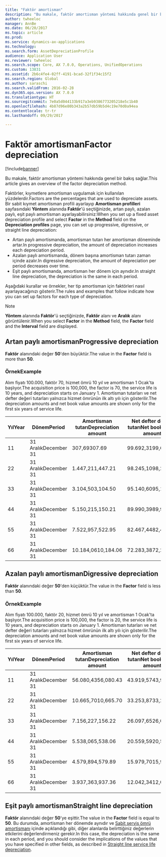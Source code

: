 ```yaml
---
title: "Faktör amortisman"
description: "Bu makale, faktör amortisman yöntemi hakkında genel bir bakış sağlar."
author: twheeloc
manager: AnnBe
ms.date: 06/20/2017
ms.topic: article
ms.prod: 
ms.service: dynamics-ax-applications
ms.technology: 
ms.search.form: AssetDepreciationProfile
audience: Application User
ms.reviewer: twheeloc
ms.search.scope: Core, AX 7.0.0, Operations, UnifiedOperations
ms.custom: 13831
ms.assetid: 2b6c4fe4-02ff-4191-bcad-32f1f34c15f2
ms.search.region: Global
ms.author: saraschi
ms.search.validFrom: 2016-02-28
ms.dyn365.ops.version: AX 7.0.0
ms.translationtype: HT
ms.sourcegitcommit: 7e0a5d044133b917a3eb9386773205218e5c1b40
ms.openlocfilehash: 4b87d96e80b343a2b57db59b5d4c19e70d0a94ea
ms.contentlocale: tr-tr
ms.lasthandoff: 09/29/2017

---
```


# <a name="factor-depreciation"></a><span data-ttu-id="41a5d-103">Faktör amortisman</span><span class="sxs-lookup"><span data-stu-id="41a5d-103">Factor depreciation</span></span>

[!include[banner](../includes/banner.md)]


<span data-ttu-id="41a5d-104">Bu makale, faktör amortisman yöntemi hakkında genel bir bakış sağlar.</span><span class="sxs-lookup"><span data-stu-id="41a5d-104">This article gives an overview of the factor depreciation method.</span></span>

<span data-ttu-id="41a5d-105">Faktörler, kıymetlere amortisman uygulamak için kullanılan yüzdelerdir.</span><span class="sxs-lookup"><span data-stu-id="41a5d-105">Factors are the percentages that are used to depreciate assets.</span></span> <span data-ttu-id="41a5d-106">Bir sabit kıymet amortisman profili ayarlayıp **Amortisman profilleri** sayfasındaki **Yöntem** alanında **Faktör**'ü seçtiğinizde, artan paylı, azalan paylı, eşit paylı amortisman ayarlayabilirsiniz:</span><span class="sxs-lookup"><span data-stu-id="41a5d-106">When you set up a fixed asset depreciation profile and select **Factor** in the **Method** field on the **Depreciation profiles** page, you can set up progressive, digressive, or straight line depreciation:</span></span>

-   <span data-ttu-id="41a5d-107">Artan paylı amortismanda, amortisman tutarı her amortisman döneminde artar.</span><span class="sxs-lookup"><span data-stu-id="41a5d-107">In progressive depreciation, the amount of depreciation increases each depreciation period.</span></span>
-   <span data-ttu-id="41a5d-108">Azalan paylı amortismanda, dönem başına amortisman tutarı zaman içinde azalır.</span><span class="sxs-lookup"><span data-stu-id="41a5d-108">In digressive depreciation, the amount of depreciation per period decreases over time.</span></span>
-   <span data-ttu-id="41a5d-109">Eşit paylı amortismanda, amortisman her dönem için aynıdır.</span><span class="sxs-lookup"><span data-stu-id="41a5d-109">In straight line depreciation, the depreciation is the same in each period.</span></span>

<span data-ttu-id="41a5d-110">Aşağıdaki kurallar ve örnekler, her tip amortisman için faktörleri nasıl ayarlayacağınızı gösterir.</span><span class="sxs-lookup"><span data-stu-id="41a5d-110">The rules and examples that follow indicate how you can set up factors for each type of depreciation.</span></span> 

> [!NOTE] 
> <span data-ttu-id="41a5d-111">**Yöntem** alanında **Faktör**'ü seçtiğinizde, **Faktör** alanı ve **Aralık** alanı görüntülenir.</span><span class="sxs-lookup"><span data-stu-id="41a5d-111">When you select **Factor** in the **Method** field, the **Factor** field and the **Interval** field are displayed.</span></span>

## <a name="progressive-depreciation"></a><span data-ttu-id="41a5d-112">Artan paylı amortisman</span><span class="sxs-lookup"><span data-stu-id="41a5d-112">Progressive depreciation</span></span>
<span data-ttu-id="41a5d-113">**Faktör** alanındaki değer **50**'den büyüktür.</span><span class="sxs-lookup"><span data-stu-id="41a5d-113">The value in the **Factor** field is more than **50**.</span></span>

### <a name="example"></a><span data-ttu-id="41a5d-114">Örnek</span><span class="sxs-lookup"><span data-stu-id="41a5d-114">Example</span></span>

<span data-ttu-id="41a5d-115">Alım fiyatı 100.000, faktör 70, hizmet ömrü 10 yıl ve amortisman 1 Ocak'ta başlıyor.</span><span class="sxs-lookup"><span data-stu-id="41a5d-115">The acquisition price is 100,000, the factor is 70, the service life is 10 years, and depreciation starts on January 1.</span></span> <span data-ttu-id="41a5d-116">Amortisman tutarları ve net defter değeri tutarları yalnızca hizmet ömrünün ilk altı yılı için gösterilir.</span><span class="sxs-lookup"><span data-stu-id="41a5d-116">The depreciation amounts and net book value amounts are shown only for the first six years of service life.</span></span>

| <span data-ttu-id="41a5d-117">Yıl</span><span class="sxs-lookup"><span data-stu-id="41a5d-117">Year</span></span> | <span data-ttu-id="41a5d-118">Dönem</span><span class="sxs-lookup"><span data-stu-id="41a5d-118">Period</span></span>      | <span data-ttu-id="41a5d-119">Amortisman tutarı</span><span class="sxs-lookup"><span data-stu-id="41a5d-119">Depreciation amount</span></span> | <span data-ttu-id="41a5d-120">Net defter değeri tutarı</span><span class="sxs-lookup"><span data-stu-id="41a5d-120">Net book value amount</span></span> |
|------|-------------|---------------------|-----------------------|
| <span data-ttu-id="41a5d-121">1</span><span class="sxs-lookup"><span data-stu-id="41a5d-121">1</span></span>    | <span data-ttu-id="41a5d-122">31 Aralık</span><span class="sxs-lookup"><span data-stu-id="41a5d-122">December 31</span></span> | <span data-ttu-id="41a5d-123">307,69</span><span class="sxs-lookup"><span data-stu-id="41a5d-123">307.69</span></span>              | <span data-ttu-id="41a5d-124">99.692,31</span><span class="sxs-lookup"><span data-stu-id="41a5d-124">99,692.31</span></span>             |
| <span data-ttu-id="41a5d-125">2</span><span class="sxs-lookup"><span data-stu-id="41a5d-125">2</span></span>    | <span data-ttu-id="41a5d-126">31 Aralık</span><span class="sxs-lookup"><span data-stu-id="41a5d-126">December 31</span></span> | <span data-ttu-id="41a5d-127">1.447,21</span><span class="sxs-lookup"><span data-stu-id="41a5d-127">1,447.21</span></span>            | <span data-ttu-id="41a5d-128">98.245,10</span><span class="sxs-lookup"><span data-stu-id="41a5d-128">98,245.10</span></span>             |
| <span data-ttu-id="41a5d-129">3</span><span class="sxs-lookup"><span data-stu-id="41a5d-129">3</span></span>    | <span data-ttu-id="41a5d-130">31 Aralık</span><span class="sxs-lookup"><span data-stu-id="41a5d-130">December 31</span></span> | <span data-ttu-id="41a5d-131">3.104,50</span><span class="sxs-lookup"><span data-stu-id="41a5d-131">3,104.50</span></span>            | <span data-ttu-id="41a5d-132">95.140,60</span><span class="sxs-lookup"><span data-stu-id="41a5d-132">95,140.60</span></span>             |
| <span data-ttu-id="41a5d-133">4</span><span class="sxs-lookup"><span data-stu-id="41a5d-133">4</span></span>    | <span data-ttu-id="41a5d-134">31 Aralık</span><span class="sxs-lookup"><span data-stu-id="41a5d-134">December 31</span></span> | <span data-ttu-id="41a5d-135">5.150,21</span><span class="sxs-lookup"><span data-stu-id="41a5d-135">5,150.21</span></span>            | <span data-ttu-id="41a5d-136">89.990,39</span><span class="sxs-lookup"><span data-stu-id="41a5d-136">89,990.39</span></span>             |
| <span data-ttu-id="41a5d-137">5</span><span class="sxs-lookup"><span data-stu-id="41a5d-137">5</span></span>    | <span data-ttu-id="41a5d-138">31 Aralık</span><span class="sxs-lookup"><span data-stu-id="41a5d-138">December 31</span></span> | <span data-ttu-id="41a5d-139">7.522,95</span><span class="sxs-lookup"><span data-stu-id="41a5d-139">7,522.95</span></span>            | <span data-ttu-id="41a5d-140">82.467,44</span><span class="sxs-lookup"><span data-stu-id="41a5d-140">82,467.44</span></span>             |
| <span data-ttu-id="41a5d-141">6</span><span class="sxs-lookup"><span data-stu-id="41a5d-141">6</span></span>    | <span data-ttu-id="41a5d-142">31 Aralık</span><span class="sxs-lookup"><span data-stu-id="41a5d-142">December 31</span></span> | <span data-ttu-id="41a5d-143">10.184,06</span><span class="sxs-lookup"><span data-stu-id="41a5d-143">10,184.06</span></span>           | <span data-ttu-id="41a5d-144">72.283,38</span><span class="sxs-lookup"><span data-stu-id="41a5d-144">72,283.38</span></span>             |

## <a name="digressive-depreciation"></a><span data-ttu-id="41a5d-145">Azalan paylı amortisman</span><span class="sxs-lookup"><span data-stu-id="41a5d-145">Digressive depreciation</span></span>
<span data-ttu-id="41a5d-146">**Faktör** alanındaki değer **50**'den küçüktür.</span><span class="sxs-lookup"><span data-stu-id="41a5d-146">The value in the **Factor** field is less than **50**.</span></span>

### <a name="example"></a><span data-ttu-id="41a5d-147">Örnek</span><span class="sxs-lookup"><span data-stu-id="41a5d-147">Example</span></span>

<span data-ttu-id="41a5d-148">Alım fiyatı 100.000, faktör 20, hizmet ömrü 10 yıl ve amortisman 1 Ocak'ta başlıyor.</span><span class="sxs-lookup"><span data-stu-id="41a5d-148">The acquisition price is 100,000, the factor is 20, the service life is 10 years, and depreciation starts on January 1.</span></span> <span data-ttu-id="41a5d-149">Amortisman tutarları ve net defter değeri tutarları yalnızca hizmet ömrünün ilk altı yılı için gösterilir.</span><span class="sxs-lookup"><span data-stu-id="41a5d-149">The depreciation amounts and net book value amounts are shown only for the first six years of service life.</span></span>

| <span data-ttu-id="41a5d-150">Yıl</span><span class="sxs-lookup"><span data-stu-id="41a5d-150">Year</span></span> | <span data-ttu-id="41a5d-151">Dönem</span><span class="sxs-lookup"><span data-stu-id="41a5d-151">Period</span></span>      | <span data-ttu-id="41a5d-152">Amortisman tutarı</span><span class="sxs-lookup"><span data-stu-id="41a5d-152">Depreciation amount</span></span> | <span data-ttu-id="41a5d-153">Net defter değeri tutarı</span><span class="sxs-lookup"><span data-stu-id="41a5d-153">Net book value amount</span></span> |
|------|-------------|---------------------|-----------------------|
| <span data-ttu-id="41a5d-154">1</span><span class="sxs-lookup"><span data-stu-id="41a5d-154">1</span></span>    | <span data-ttu-id="41a5d-155">31 Aralık</span><span class="sxs-lookup"><span data-stu-id="41a5d-155">December 31</span></span> | <span data-ttu-id="41a5d-156">56.080,43</span><span class="sxs-lookup"><span data-stu-id="41a5d-156">56,080.43</span></span>           | <span data-ttu-id="41a5d-157">43.919,57</span><span class="sxs-lookup"><span data-stu-id="41a5d-157">43,919.57</span></span>             |
| <span data-ttu-id="41a5d-158">2</span><span class="sxs-lookup"><span data-stu-id="41a5d-158">2</span></span>    | <span data-ttu-id="41a5d-159">31 Aralık</span><span class="sxs-lookup"><span data-stu-id="41a5d-159">December 31</span></span> | <span data-ttu-id="41a5d-160">10.665,70</span><span class="sxs-lookup"><span data-stu-id="41a5d-160">10,665.70</span></span>           | <span data-ttu-id="41a5d-161">33.253,87</span><span class="sxs-lookup"><span data-stu-id="41a5d-161">33,253.87</span></span>             |
| <span data-ttu-id="41a5d-162">3</span><span class="sxs-lookup"><span data-stu-id="41a5d-162">3</span></span>    | <span data-ttu-id="41a5d-163">31 Aralık</span><span class="sxs-lookup"><span data-stu-id="41a5d-163">December 31</span></span> | <span data-ttu-id="41a5d-164">7.156,22</span><span class="sxs-lookup"><span data-stu-id="41a5d-164">7,156.22</span></span>            | <span data-ttu-id="41a5d-165">26.097,65</span><span class="sxs-lookup"><span data-stu-id="41a5d-165">26,097.65</span></span>             |
| <span data-ttu-id="41a5d-166">4</span><span class="sxs-lookup"><span data-stu-id="41a5d-166">4</span></span>    | <span data-ttu-id="41a5d-167">31 Aralık</span><span class="sxs-lookup"><span data-stu-id="41a5d-167">December 31</span></span> | <span data-ttu-id="41a5d-168">5.538,06</span><span class="sxs-lookup"><span data-stu-id="41a5d-168">5,538.06</span></span>            | <span data-ttu-id="41a5d-169">20.559,59</span><span class="sxs-lookup"><span data-stu-id="41a5d-169">20,559.59</span></span>             |
| <span data-ttu-id="41a5d-170">5</span><span class="sxs-lookup"><span data-stu-id="41a5d-170">5</span></span>    | <span data-ttu-id="41a5d-171">31 Aralık</span><span class="sxs-lookup"><span data-stu-id="41a5d-171">December 31</span></span> | <span data-ttu-id="41a5d-172">4.579,89</span><span class="sxs-lookup"><span data-stu-id="41a5d-172">4,579.89</span></span>            | <span data-ttu-id="41a5d-173">15.979,70</span><span class="sxs-lookup"><span data-stu-id="41a5d-173">15,979.70</span></span>             |
| <span data-ttu-id="41a5d-174">6</span><span class="sxs-lookup"><span data-stu-id="41a5d-174">6</span></span>    | <span data-ttu-id="41a5d-175">31 Aralık</span><span class="sxs-lookup"><span data-stu-id="41a5d-175">December 31</span></span> | <span data-ttu-id="41a5d-176">3.937,36</span><span class="sxs-lookup"><span data-stu-id="41a5d-176">3,937.36</span></span>            | <span data-ttu-id="41a5d-177">12.042,34</span><span class="sxs-lookup"><span data-stu-id="41a5d-177">12,042.34</span></span>             |

## <a name="straight-line-depreciation"></a><span data-ttu-id="41a5d-178">Eşit paylı amortisman</span><span class="sxs-lookup"><span data-stu-id="41a5d-178">Straight line depreciation</span></span>
<span data-ttu-id="41a5d-179">**Faktör** alanındaki değer **50**'ye eşittir.</span><span class="sxs-lookup"><span data-stu-id="41a5d-179">The value in the **Factor** field is equal to **50**.</span></span> <span data-ttu-id="41a5d-180">Bu durumda, amortisman her dönemde aynıdır ve [Sabit servis ömrü amortismanı](straight-line-service-life-depreciation.md) içinde açıklandığı gibi, diğer alanlarda belirttiğiniz değerlerin etkilerini değerlendirmeniz gerekir.</span><span class="sxs-lookup"><span data-stu-id="41a5d-180">In this case, the depreciation is the same in each period, and you should consider the implications of the values that you have specified in other fields, as described in [Straight line service life depreciation](straight-line-service-life-depreciation.md).</span></span>





